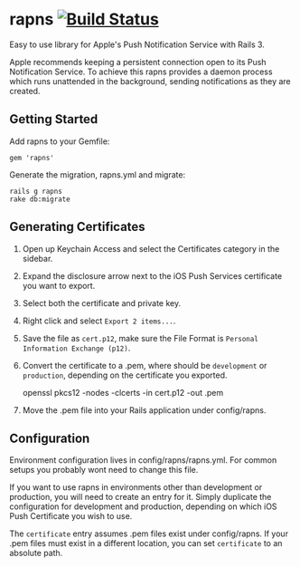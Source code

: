 # rapns [![Build Status](https://secure.travis-ci.org/ileitch/rapns.png)](http://travis-ci.org/ileitch/rapns)

Easy to use library for Apple's Push Notification Service with Rails 3.

Apple recommends keeping a persistent connection open to its Push Notification Service. To achieve this rapns provides a daemon process which runs unattended in the background, sending notifications as they are created.

## Getting Started

Add rapns to your Gemfile:

    gem 'rapns'
  
Generate the migration, rapns.yml and migrate:

    rails g rapns
    rake db:migrate

## Generating Certificates

1. Open up Keychain Access and select the Certificates category in the sidebar.
2. Expand the disclosure arrow next to the iOS Push Services certificate you want to export.
3. Select both the certificate and private key.
4. Right click and select `Export 2 items...`.
5. Save the file as `cert.p12`, make sure the File Format is `Personal Information Exchange (p12)`.
6. Convert the certificate to a .pem, where <environment> should be `development` or `production`, depending on the certificate you exported.

    openssl pkcs12 -nodes -clcerts -in cert.p12 -out <environment>.pem 
      
7. Move the .pem file into your Rails application under config/rapns.

## Configuration

Environment configuration lives in config/rapns/rapns.yml. For common setups you probably wont need to change this file.

If you want to use rapns in environments other than development or production, you will need to create an entry for it. Simply duplicate the configuration for development and production, depending on which iOS Push Certificate you wish to use.

The `certificate` entry assumes .pem files exist under config/rapns. If your .pem files must exist in a different location, you can set `certificate` to an absolute path.
